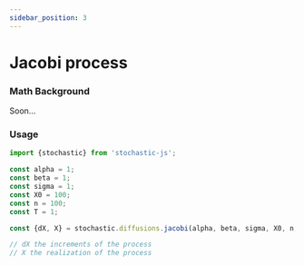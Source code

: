 ```yaml
---
sidebar_position: 3
---
```


# Jacobi process

### Math Background

Soon...

### Usage

```ts
import {stochastic} from 'stochastic-js';

const alpha = 1;
const beta = 1;
const sigma = 1;
const X0 = 100;
const n = 100;
const T = 1;

const {dX, X} = stochastic.diffusions.jacobi(alpha, beta, sigma, X0, n, T);

// dX the increments of the process
// X the realization of the process
```
